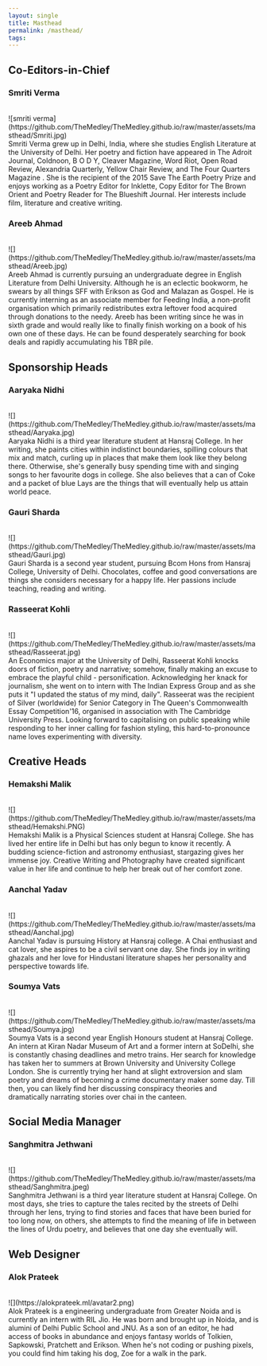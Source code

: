 ```yaml
---
layout: single
title: Masthead
permalink: /masthead/
tags:
---
```


## Co-Editors-in-Chief

### Smriti Verma
<br>
![smriti verma](https://github.com/TheMedley/TheMedley.github.io/raw/master/assets/masthead/Smriti.jpg)
<br>
Smriti Verma grew up in Delhi, India, where she studies English Literature at the University of Delhi. Her poetry and fiction have appeared in The Adroit Journal, Coldnoon, B O D Y, Cleaver Magazine, Word Riot, Open Road Review, Alexandria Quarterly, Yellow Chair Review, and The Four Quarters Magazine . She is the recipient of the 2015 Save The Earth Poetry Prize and enjoys working as a Poetry Editor for Inklette, Copy Editor for The Brown Orient and Poetry Reader for The Blueshift Journal. Her interests include film, literature and creative writing.
<br>


### Areeb Ahmad
<br>
![](https://github.com/TheMedley/TheMedley.github.io/raw/master/assets/masthead/Areeb.jpg)
<br>
Areeb Ahmad is currently pursuing an undergraduate degree in English Literature from Delhi University. Although he is an eclectic bookworm, he swears by all things SFF with Erikson as God and Malazan as Gospel. He is currently interning as an associate member for Feeding India, a non-profit organisation which primarily redistributes extra leftover food acquired through donations to the needy. Areeb has been writing since he was in sixth grade and would really like to finally finish working on a book of his own one of these days. He can be found desperately searching for book deals and rapidly accumulating his TBR pile.<br>

## Sponsorship Heads

### Aaryaka Nidhi
<br>
![](https://github.com/TheMedley/TheMedley.github.io/raw/master/assets/masthead/Aaryaka.jpg)
<br>
Aaryaka Nidhi is a third year literature student at Hansraj College. In her writing, she paints cities within indistinct boundaries, spilling colours that mix and match, curling up in places that make them look like they belong there. Otherwise, she's generally busy spending time with and singing songs to her favourite dogs in college. She also believes that a can of Coke and a packet of blue Lays are the things that will eventually help us attain world peace. <br>

### Gauri Sharda
<br>
![](https://github.com/TheMedley/TheMedley.github.io/raw/master/assets/masthead/Gauri.jpg)
<br>
Gauri Sharda is a second year student, pursuing Bcom Hons from Hansraj College, University of Delhi. Chocolates, coffee and good conversations are things she considers necessary for a happy life. Her passions include teaching, reading and writing.<br>

### Rasseerat Kohli
<br>
![](https://github.com/TheMedley/TheMedley.github.io/raw/master/assets/masthead/Rasseerat.jpg)
<br>
An Economics major at the University of Delhi, Rasseerat Kohli knocks doors of fiction, poetry and narrative; somehow, finally making an excuse to embrace the playful child - personification. Acknowledging her knack for journalism, she went on to intern with The Indian Express Group and as she puts it "I updated the status of my mind, daily". Rasseerat was the recipient of Silver (worldwide) for Senior Category in The Queen's Commonwealth Essay Competition'16, organised in association with The Cambridge University Press. Looking forward to capitalising on public speaking while responding to her inner calling for fashion styling, this hard-to-pronounce name loves experimenting with diversity. <br>

## Creative Heads

### Hemakshi Malik
<br>
![](https://github.com/TheMedley/TheMedley.github.io/raw/master/assets/masthead/Hemakshi.PNG)
<br>
Hemakshi Malik is a Physical Sciences student at Hansraj College. She has lived her entire life in Delhi but has only begun to know it recently. A budding science-fiction and astronomy enthusiast, stargazing gives her immense joy. Creative Writing and Photography have created significant value in her life and continue to help her break out of her comfort zone.<br>

### Aanchal Yadav
<br>
![](https://github.com/TheMedley/TheMedley.github.io/raw/master/assets/masthead/Aanchal.jpg)
<br>
Aanchal Yadav is pursuing History at Hansraj college. A Chai enthusiast and cat lover, she aspires to be a civil servant one day. She finds joy in writing ghazals and her love for Hindustani literature shapes her personality and perspective towards life.<br>

### Soumya Vats
<br>
![](https://github.com/TheMedley/TheMedley.github.io/raw/master/assets/masthead/Soumya.jpg)
<br>
Soumya Vats is a second year English Honours student at Hansraj College. An intern at Kiran Nadar Museum of Art and a former intern at SoDelhi, she is constantly chasing deadlines and metro trains. Her search for knowledge has taken her to summers at Brown University and University College London. She is currently trying her hand at slight extroversion and slam poetry and dreams of becoming a crime documentary maker some day. Till then, you can likely find her discussing conspiracy theories and dramatically narrating stories over chai in the canteen.<br>

## Social Media Manager

### Sanghmitra Jethwani
<br>
![](https://github.com/TheMedley/TheMedley.github.io/raw/master/assets/masthead/Sanghmitra.jpeg)
<br>
Sanghmitra Jethwani is a third year literature student at Hansraj College. On most days, she tries to capture the tales recited by the streets of Delhi through her lens, trying to find stories and faces that have been buried for too long now, on others, she attempts to find the meaning of life in between the lines of Urdu poetry, and believes that one day she eventually will.<br>

## Web Designer

### Alok Prateek
<br>
![](https://alokprateek.ml/avatar2.png)
<br>
Alok Prateek is a engineering undergraduate from Greater Noida and is currently an intern with  RIL Jio. He was born and brought up in Noida, and is alumini of Delhi Public School and JNU. As a son of an editor, he had access of books in abundance and enjoys fantasy worlds of Tolkien, Sapkowski, Pratchett and Erikson. When he's not coding or pushing pixels, you could find him taking his dog, Zoe for a walk in the park.